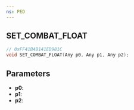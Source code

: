 ```yaml
---
ns: PED
---
```

## SET_COMBAT_FLOAT

```c
// 0xFF41B4B141ED981C
void SET_COMBAT_FLOAT(Any p0, Any p1, Any p2);
```

## Parameters
* **p0**:
* **p1**:
* **p2**:
